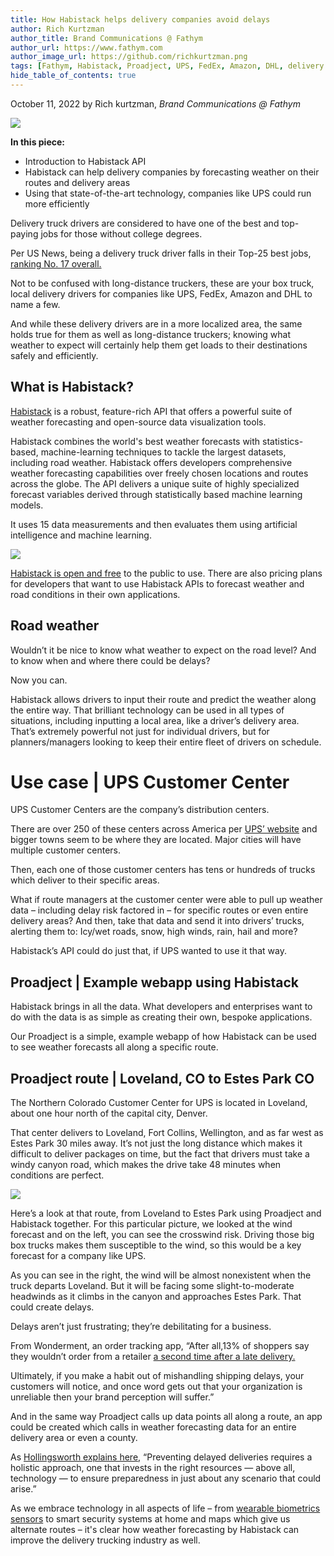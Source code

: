 ```yaml
---
title: How Habistack helps delivery companies avoid delays
author: Rich Kurtzman
author_title: Brand Communications @ Fathym
author_url: https://www.fathym.com
author_image_url: https://github.com/richkurtzman.png
tags: [Fathym, Habistack, Proadject, UPS, FedEx, Amazon, DHL, delivery truck, weather, weather forecasting, forecasting, Habistack weather forecasting API]
hide_table_of_contents: true
---
```


October 11, 2022 by Rich kurtzman, _Brand Communications @ Fathym_

![](https://www.fathym.com/img/deliverytruck.jpg) 

**In this piece:** 

- Introduction to Habistack API
- Habistack can help delivery companies by forecasting weather on their routes and delivery areas
- Using that state-of-the-art technology, companies like UPS could run more efficiently

Delivery truck drivers are considered to have one of the best and top-paying jobs for those without college degrees.  

Per US News, being a delivery truck driver falls in their Top-25 best jobs, [ranking No. 17 overall.](https://money.usnews.com/careers/best-jobs/rankings/best-jobs-without-a-college-degree) 

Not to be confused with long-distance truckers, these are your box truck, local delivery drivers for companies like UPS, FedEx, Amazon and DHL to name a few.  

And while these delivery drivers are in a more localized area, the same holds true for them as well as long-distance truckers; knowing what weather to expect will certainly help them get loads to their destinations safely and efficiently.  

## What is Habistack? 

[Habistack](https://www.fathym.com/blog/articles/2022/september/2022-09-27-habistack-takes-data-makes-accurate-weather-forecasts) is a robust, feature-rich API that offers a powerful suite of weather forecasting and open-source data visualization tools. 

Habistack combines the world's best weather forecasts with statistics-based, machine-learning techniques to tackle the largest datasets, including road weather. Habistack offers developers comprehensive weather forecasting capabilities over freely chosen locations and routes across the globe. The API delivers a unique suite of highly specialized forecast variables derived through statistically based machine learning models. 

It uses 15 data measurements and then evaluates them using artificial intelligence and machine learning.  

![](https://www.fathym.com/img/datahabistack4.png) 

[Habistack is open and free](https://www.fathym.com/dashboard/forecast) to the public to use. There are also pricing plans for developers that want to use Habistack APIs to forecast weather and road conditions in their own applications. 

## Road weather 

Wouldn’t it be nice to know what weather to expect on the road level? And to know when and where there could be delays? 

Now you can.  

Habistack allows drivers to input their route and predict the weather along the entire way. That brilliant technology can be used in all types of situations, including inputting a local area, like a driver’s delivery area. That’s extremely powerful not just for individual drivers, but for planners/managers looking to keep their entire fleet of drivers on schedule.  

# Use case | UPS Customer Center  

UPS Customer Centers are the company’s distribution centers.  

There are over 250 of these centers across America per [UPS’ website](https://about.ups.com/content/dam/upsstories/assets/fact-sheets/global-logistics-and-distribution/UPS_GLD_fact%20sheet_2021.pdf) and bigger towns seem to be where they are located. Major cities will have multiple customer centers.  

Then, each one of those customer centers has tens or hundreds of trucks which deliver to their specific areas.  

What if route managers at the customer center were able to pull up weather data – including delay risk factored in – for specific routes or even entire delivery areas? And then, take that data and send it into drivers’ trucks, alerting them to: Icy/wet roads, snow, high winds, rain, hail and more?  

Habistack’s API could do just that, if UPS wanted to use it that way.  

## Proadject | Example webapp using Habistack 

Habistack brings in all the data. What developers and enterprises want to do with the data is as simple as creating their own, bespoke applications.  

Our Proadject is a simple, example webapp of how Habistack can be used to see weather forecasts all along a specific route.  

## Proadject route | Loveland, CO to Estes Park CO 

The Northern Colorado Customer Center for UPS is located in Loveland, about one hour north of the capital city, Denver.  

That center delivers to Loveland, Fort Collins, Wellington, and as far west as Estes Park 30 miles away. It’s not just the long distance which makes it difficult to deliver packages on time, but the fact that drivers must take a windy canyon road, which makes the drive take 48 minutes when conditions are perfect.  

![](https://www.fathym.com/img/lovelandtoesteswind.png) 

Here’s a look at that route, from Loveland to Estes Park using Proadject and Habistack together. For this particular picture, we looked at the wind forecast and on the left, you can see the crosswind risk. Driving those big box trucks makes them susceptible to the wind, so this would be a key forecast for a company like UPS.  

As you can see in the right, the wind will be almost nonexistent when the truck departs Loveland. But it will be facing some slight-to-moderate headwinds as it climbs in the canyon and approaches Estes Park. That could create delays.  

Delays aren’t just frustrating; they’re debilitating for a business.  

From Wonderment, an order tracking app, “After all,13% of shoppers say they wouldn’t order from a retailer [a second time after a late delivery.](https://www.oracle.com/corporate/pressrelease/returns-in-store-experiences-101519.html) 

Ultimately, if you make a habit out of mishandling shipping delays, your customers will notice, and once word gets out that your organization is unreliable then your brand perception will suffer.” 

And in the same way Proadject calls up data points all along a route, an app could be created which calls in weather forecasting data for an entire delivery area or even a county.  

As [Hollingsworth explains here](https://www.hollingsworthllc.com/common-reasons-for-delayed-deliveries/), “Preventing delayed deliveries requires a holistic approach, one that invests in the right resources — above all, technology — to ensure preparedness in just about any scenario that could arise.” 

As we embrace technology in all aspects of life – from [wearable biometrics sensors](https://www.fathym.com/blog/articles/2022/september/2022-09-19-what-are-biometrics-how-can-they-help-health) to smart security systems at home and maps which give us alternate routes – it's clear how weather forecasting by Habistack can improve the delivery trucking industry as well.  